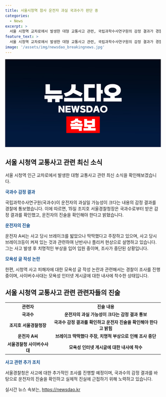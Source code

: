 ```yaml
---
title: 서울시청역 참사 운전자 과실 국과수가 판단 중
categories:
  - News
excerpt: >
  서울 시청역 교차로에서 발생한 대형 교통사고 관련, 국립과학수사연구원의 감정 결과가 경찰에 통보됐다. 운전자의 과실 가능성이 높다는 내용이 포함돼 있으며, 사고 당시 브레이크등의 켜진 여부 등에 대한 분석 결과도 제공됐다. 관련하여 경찰은 운전자의 진술을 확인하고 추가 조사할 예정이며, 모욕성 글 작성 논란과 관련하여도 수사가 진행 중이라고 밝혔다.
feature_text: >
  서울 시청역 교차로에서 발생한 대형 교통사고 관련, 국립과학수사연구원의 감정 결과가 경찰에 통보됐다. 운전자의 과실 가능성이 높다는 내용이 포함돼 있으며, 사고 당시 브레이크등의 켜진 여부 등에 대한 분석 결과도 제공됐다. 관련하여 경찰은 운전자의 진술을 확인하고 추가 조사할 예정이며, 모욕성 글 작성 논란과 관련하여도 수사가 진행 중이라고 밝혔다.
image: '/assets/img/newsdao_breakingnews.jpg'
---
```


<p><img src="/assets/img/newsdao_breakingnews.jpg" alt="ranknews 속보" /></p>

<h2 data-ke-size="size26">서울 시청역 교통사고 관련 최신 소식</h2>

<p data-ke-size="size16">서울 시청역 인근 교차로에서 발생한 대형 교통사고 관련 최신 소식을 확인해보겠습니다.</p>

<p><b><span style="color: #1a5490;">국과수 감정 결과</span></b></p>

<p data-ke-size="size16">국립과학수사연구원(국과수)이 운전자의 과실일 가능성이 크다는 내용의 감정 결과를 경찰에 통보했습니다. 이에 따르면, 15일 조지호 서울경찰청장은 국과수로부터 받은 감정 결과를 확인했고, 운전자의 진술을 확인해야 한다고 밝혔습니다.</p>

<p><b><span style="color: #1a5490;">운전자의 진술</span></b></p>

<p data-ke-size="size16">운전자 A씨는 사고 당시 브레이크를 밟았으나 딱딱했다고 주장하고 있으며, 사고 당시 브레이크등이 켜져 있는 것과 관련하여 난반사나 플리커 현상으로 설명하고 있습니다. 그는 사고 발생 후 치명적인 부상을 입어 입원 중이며, 조사가 중단된 상황입니다.</p>

<p><b><span style="color: #1a5490;">모욕성 글 작성 논란</span></b></p>

<p data-ke-size="size16">한편, 시청역 사고 피해자에 대한 모욕성 글 작성 논란과 관련해서는 경찰이 조사를 진행 중이며, 사이버수사대는 모욕성 인터넷 게시글에 대한 내사에 착수한 상태입니다.</p>

<h2 data-ke-size="size26">서울 시청역 교통사고 관련 관련자들의 진술</h2>

<table>
    <tbody>
        <tr>
            <td style="text-align: center; height: 17px;"><b>관련자</b></td>
            <td style="text-align: center; height: 17px;"><b>진술 내용</b></td>
        </tr>
        <tr>
            <td style="text-align: center; height: 17px;"><b>국과수</b></td>
            <td style="text-align: center; height: 17px;"><b>운전자의 과실 가능성이 크다는 감정 결과 통보</b></td>
        </tr>
        <tr>
            <td style="text-align: center; height: 17px;"><b>조지호 서울경찰청장</b></td>
            <td style="text-align: center; height: 17px;"><b>국과수 감정 결과를 확인하고 운전자 진술을 확인해야 한다고 밝힘</b></td>
        </tr>
        <tr>
            <td style="text-align: center; height: 17px;"><b>운전자 A씨</b></td>
            <td style="text-align: center; height: 17px;"><b>브레이크 딱딱했다 주장, 치명적 부상으로 인해 조사 중단</b></td>
        </tr>
        <tr>
            <td style="text-align: center; height: 17px;"><b>서울경찰청 사이버수사대</b></td>
            <td style="text-align: center; height: 17px;"><b>모욕성 인터넷 게시글에 대한 내사에 착수</b></td>
        </tr>
    </tbody>
</table>

<p><b><span style="color: #1a5490;">사고 관련 추가 조치</span></b></p>

<p data-ke-size="size16">서울경찰청은 사고에 대한 추가적인 조사를 진행할 예정이며, 국과수의 감정 결과를 바탕으로 운전자의 진술을 확인하고 실체적 진실에 근접하기 위해 노력하고 있습니다.</p>
실시간 뉴스 속보는, <a href="https://newsdao.kr" rel="dofollow">https://newsdao.kr</a>


